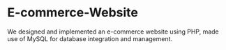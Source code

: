 # E-commerce-Website
We designed and implemented an e-commerce website using PHP, made use of MySQL for database integration and management.
